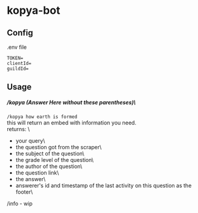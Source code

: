 # kopya-bot

## Config

.env file
```
TOKEN=
clientId=
guildId=
```

## Usage

##### /kopya (Answer Here without these parentheses)\

```/kopya how earth is formed```\
this will return an embed with information you need.\
returns: \
- your query\
- the question got from the scraper\
- the subject of the question\
- the grade level of the question\
- the author of the question\
- the question link\
- the answer\
- answerer's id and timestamp of the last activity on this question as the footer\

/info - wip